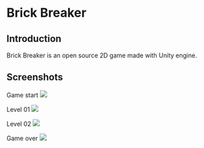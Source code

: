 # Brick Breaker

## Introduction
Brick Breaker is an open source 2D game made with Unity engine. </br>

## Screenshots
Game start
<img src="https://imgur.com/NKUdBWm.png">

Level 01
<img src="https://imgur.com/BpOtY37.png">
</br>

Level 02
<img src="https://imgur.com/1buW4Vn.png">
</br>

Game over
<img src="https://imgur.com/FaXmJKh.png">
